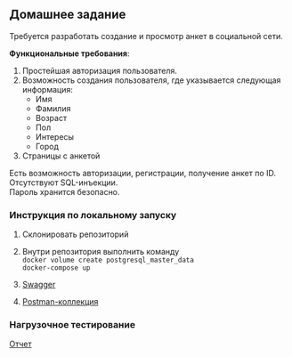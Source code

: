 ## Домашнее задание

Требуется разработать создание и просмотр анкет в социальной сети.

**Функциональные требования**:
1) Простейшая авторизация пользователя.
2) Возможность создания пользователя, где указывается следующая информация:
    - Имя
    - Фамилия
    - Возраст
    - Пол
    - Интересы
    - Город
3) Страницы с анкетой

Есть возможность авторизации, регистрации, получение анкет по ID.
<br>Отсутствуют SQL-инъекции.
<br>Пароль хранится безопасно.

### Инструкция по локальному запуску

1) Склонировать репозиторий
2) Внутри репозитория выполнить команду 
   <br>``docker volume create postgresql_master_data``
   <br>``docker-compose up``
   
3) [Swagger](http://127.0.0.1:5050/swagger/index.html)
4) [Postman-коллекция](https://github.com/AntonOcean/highload-architect/blob/970ec4692831e9e9d9abfa2e08683dea5b06925f/backend/docs/Backend%20swagger.postman_collection.json)

### Нагрузочное тестирование

[Отчет](https://github.com/AntonOcean/highload-architect/blob/e1f1b57b659ac771825fc25b2a18e71310dd0964/backend/docs/highload-report.pdf)